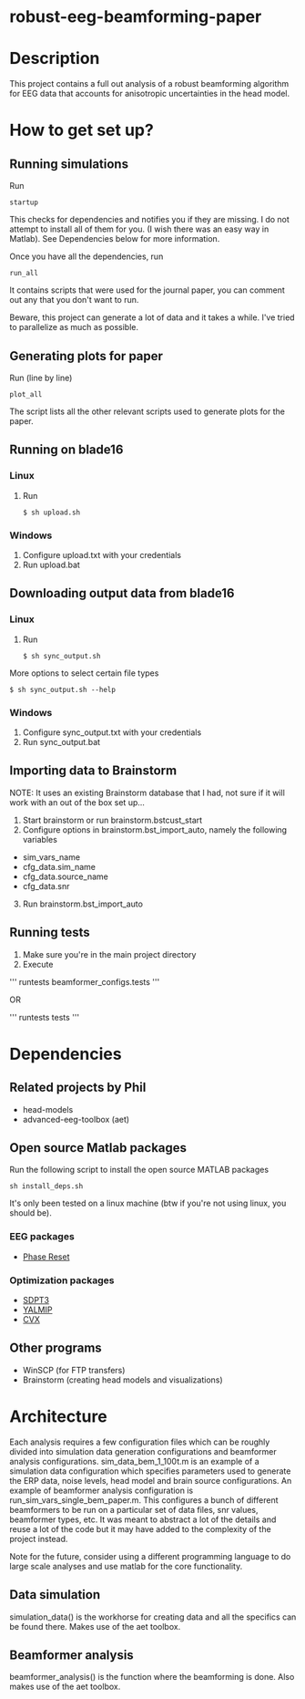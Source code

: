 # robust-eeg-beamforming-paper

# Description

This project contains a full out analysis of a robust beamforming algorithm for EEG data that accounts for anisotropic uncertainties in the head model. 

# How to get set up?

## Running simulations

Run 
```
startup
```
This checks for dependencies and notifies you if they are missing. I do not attempt to install all of them for you. (I wish there was an easy way in Matlab). See Dependencies below for more information.

Once you have all the dependencies, run
```
run_all
``` 
It contains scripts that were used for the journal paper, you can comment out any that you don't want to run.

Beware, this project can generate a lot of data and it takes a while. I've tried to parallelize as much as possible.

## Generating plots for paper

Run (line by line)
```
plot_all
```
The script lists all the other relevant scripts used to generate plots for the paper.

## Running on blade16

### Linux

1. Run
    ```
    $ sh upload.sh
    ```

### Windows

1. Configure upload.txt with your credentials
2. Run upload.bat

## Downloading output data from blade16

### Linux

1. Run 
    ```
    $ sh sync_output.sh
    ```

More options to select certain file types
```
$ sh sync_output.sh --help
```

### Windows

1. Configure sync_output.txt with your credentials
2. Run sync_output.bat

## Importing data to Brainstorm

NOTE: It uses an existing Brainstorm database that I had, not sure if it will work with an out of the box set up...

1. Start brainstorm or run brainstorm.bstcust_start
2. Configure options in brainstorm.bst_import_auto, namely the following variables
- sim_vars_name 
- cfg_data.sim_name
- cfg_data.source_name
- cfg_data.snr
3. Run brainstorm.bst_import_auto

## Running tests

1. Make sure you're in the main project directory
2. Execute

'''
runtests beamformer_configs.tests
'''

OR

'''
runtests tests
'''

# Dependencies

## Related projects by Phil

- head-models
- advanced-eeg-toolbox (aet)

## Open source Matlab packages

Run the following script to install the open source MATLAB packages 
```
sh install_deps.sh
```
It's only been tested on a linux machine (btw if you're not using linux, you should be).

### EEG packages
- [Phase Reset](http://www.cs.bris.ac.uk/~rafal/phasereset/)

### Optimization packages
- [SDPT3](http://www.math.nus.edu.sg/~mattohkc/sdpt3.html)
- [YALMIP](http://users.isy.liu.se/johanl/yalmip/)
- [CVX](http://cvxr.com/cvx/)

## Other programs

- WinSCP (for FTP transfers)
- Brainstorm (creating head models and visualizations)

# Architecture

Each analysis requires a few configuration files which can be roughly divided into simulation data generation configurations and beamformer analysis configurations. sim_data_bem_1_100t.m is an example of a simulation data configuration which specifies parameters used to generate the ERP data, noise levels, head model and brain source configurations. An example of beamformer analysis configuration is run_sim_vars_single_bem_paper.m. This configures a bunch of different beamformers to be run on a particular set of data files, snr values, beamformer types, etc. It was meant to abstract a lot of the details and reuse a lot of the code but it may have added to the complexity of the project instead. 

Note for the future, consider using a different programming language to do large scale analyses and use matlab for the core functionality.

## Data simulation

simulation_data() is the workhorse for creating data and all the specifics can be found there. Makes use of the aet toolbox.

## Beamformer analysis

beamformer_analysis() is the function where the beamforming is done. Also makes use of the aet toolbox.






